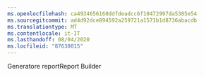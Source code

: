 ```yaml
---
ms.openlocfilehash: ca4934656160ddfdeadcc6f10472997da5385e54
ms.sourcegitcommit: ad4d92dce894592a259721a1571b1d8736abacdb
ms.translationtype: MT
ms.contentlocale: it-IT
ms.lasthandoff: 08/04/2020
ms.locfileid: "87630015"
---
```

<span data-ttu-id="ba6fe-101">Generatore report</span><span class="sxs-lookup"><span data-stu-id="ba6fe-101">Report Builder</span></span>
